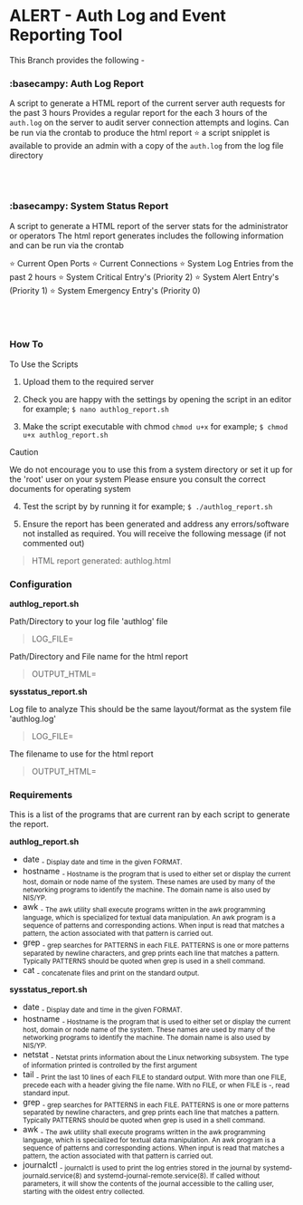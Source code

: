 # ALERT - Auth Log and Event Reporting Tool

This Branch provides the following -

### :basecampy: Auth Log Report
<!-- SPACE -->

<!-- SPACE -->
A script to generate a HTML report of the current server auth requests for the past 3 hours
Provides a regular report for the each 3 hours of the `auth.log` on the server to audit server
connection attempts and logins.
Can be run via the crontab to produce the html report
:star: a script snipplet is available to provide an admin with a copy of the `auth.log` from the
log file directory
<!-- SPACE -->
<br></br>
<!-- SPACE -->
### :basecampy: System Status Report
<!-- SPACE -->

<!-- SPACE -->
A script to generate a HTML report of the server stats for the administrator or operators
The html report generates includes the following information and can be run via the crontab
<!-- SPACE -->

<!-- SPACE -->
:star: Current Open Ports
:star: Current Connections
:star: System Log Entries from the past 2 hours
:star: System Critical Entry's (Priority 2)
:star: System Alert Entry's (Priority 1)
:star: System Emergency Entry's (Priority 0)
<!-- SPACE -->
<br></br>
### How To 

To Use the Scripts

1. Upload them to the required server

2. Check you are happy with the settings by opening the script in an editor
   for example; `$ nano authlog_report.sh`

3. Make the script executable with chmod `chmod u+x`
   for example; `$ chmod u+x authlog_report.sh`

> [!CAUTION]
> We do not encourage you to use this from a system directory or set it up for the 'root' user on your system
> Please ensure you consult the correct documents for operating system

4. Test the script by by running it
   for example; `$ ./authlog_report.sh`
  
6. Ensure the report has been generated and address any errors/software not installed as required.
   You will receive the following message (if not commented out)

> HTML report generated: authlog.html



### Configuration

**authlog_report.sh**

Path/Directory to your log file 'authlog' file

> LOG_FILE=

Path/Directory and File name for the html report

> OUTPUT_HTML=

**sysstatus_report.sh**

Log file to analyze
This should be the same layout/format as the system
file 'authlog.log'

> LOG_FILE=

The filename to use for the html report

> OUTPUT_HTML=


### Requirements


This is a list of the programs that are current ran by each script to generate the report.

**authlog_report.sh**

- date
  <sub> - Display date and time in the given FORMAT. </sub>
- hostname
  <sub> - Hostname is the program that is used to either set or display the
       current host, domain or node name of the system.  These names are
       used by many of the networking programs to identify the machine.
       The domain name is also used by NIS/YP. </sub>
- awk
<sub>  - The awk utility shall execute programs written in the awk
       programming language, which is specialized for textual data
       manipulation. An awk program is a sequence of patterns and
       corresponding actions. When input is read that matches a pattern,
       the action associated with that pattern is carried out.</sub>
- grep
<sub>  - grep searches for PATTERNS in each FILE.  PATTERNS is one or more
       patterns separated by newline characters, and grep prints each
       line that matches a pattern.  Typically PATTERNS should be quoted
       when grep is used in a shell command.</sub>
- cat
<sub>  - concatenate files and print on the standard output.</sub>

**sysstatus_report.sh**

- date
  <sub> - Display date and time in the given FORMAT. </sub>
- hostname
  <sub> - Hostname is the program that is used to either set or display the
       current host, domain or node name of the system.  These names are
       used by many of the networking programs to identify the machine.
       The domain name is also used by NIS/YP. </sub>
- netstat
  <sub> - Netstat prints information about the Linux networking subsystem.
       The type of information printed is controlled by the first
       argument</sub>
- tail
  <sub> - Print the last 10 lines of each FILE to standard output.  With
       more than one FILE, precede each with a header giving the file
       name. With no FILE, or when FILE is -, read standard input.</sub>
- grep
  <sub> - grep searches for PATTERNS in each FILE.  PATTERNS is one or more
       patterns separated by newline characters, and grep prints each
       line that matches a pattern.  Typically PATTERNS should be quoted
       when grep is used in a shell command.</sub>
- awk
  <sub> - The awk utility shall execute programs written in the awk
       programming language, which is specialized for textual data
       manipulation. An awk program is a sequence of patterns and
       corresponding actions. When input is read that matches a pattern,
       the action associated with that pattern is carried out. </sub>
- journalctl
  <sub> - journalctl is used to print the log entries stored in the journal
       by systemd-journald.service(8) and
       systemd-journal-remote.service(8).
       If called without parameters, it will show the contents of the
       journal accessible to the calling user, starting with the oldest
       entry collected.</sub>

